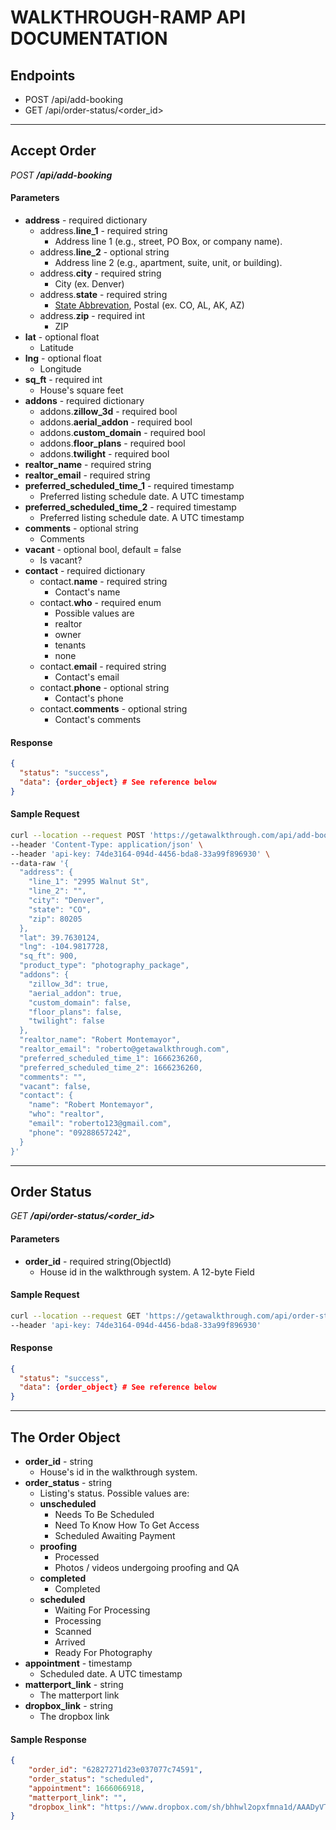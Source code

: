 # WALKTHROUGH-RAMP API DOCUMENTATION

## Endpoints
* POST /api/add-booking
* GET /api/order-status/<order_id>

---
## Accept Order
*POST **/api/add-booking***

#### Parameters
* **address** - required dictionary
  * address.**line_1** - required string
    * Address line 1 (e.g., street, PO Box, or company name).
  * address.**line_2** - optional string
    * Address line 2 (e.g., apartment, suite, unit, or building).
  * address.**city** - required string
    * City (ex. Denver)
  * address.**state** - required string
    * [State Abbrevation](https://www.bls.gov/respondents/mwr/electronic-data-interchange/appendix-d-usps-state-abbreviations-and-fips-codes.htm), Postal (ex. CO, AL, AK, AZ)
  * address.**zip** - required int
    * ZIP
* **lat** - optional float
  * Latitude
* **lng** - optional float
  * Longitude
* **sq_ft** - required int
  * House's square feet
* **addons** - required dictionary
  * addons.**zillow_3d** - required bool
  * addons.**aerial_addon** - required bool
  * addons.**custom_domain** - required bool
  * addons.**floor_plans** - required bool
  * addons.**twilight** - required bool
* **realtor_name** - required string
* **realtor_email** - required string
* **preferred_scheduled_time_1** - required timestamp
  * Preferred listing schedule date. A UTC timestamp
* **preferred_scheduled_time_2** - required timestamp
  * Preferred listing schedule date. A UTC timestamp
* **comments** - optional string
  * Comments
* **vacant** - optional bool, default = false
  * Is vacant?
* **contact** - required dictionary
  * contact.**name** - required string
    * Contact's name
  * contact.**who** - required enum
    * Possible values are
    * realtor
    * owner
    * tenants
    * none
  * contact.**email** - required string
    * Contact's email
  * contact.**phone** - optional string
    * Contact's phone
  * contact.**comments** - optional string
    * Contact's comments

#### Response
```json
{
  "status": "success",
  "data": {order_object} # See reference below
}
```

#### Sample Request
```bash
curl --location --request POST 'https://getawalkthrough.com/api/add-booking' \
--header 'Content-Type: application/json' \
--header 'api-key: 74de3164-094d-4456-bda8-33a99f896930' \
--data-raw '{
  "address": {
    "line_1": "2995 Walnut St",
    "line_2": "",
    "city": "Denver",
    "state": "CO",
    "zip": 80205
  },
  "lat": 39.7630124,
  "lng": -104.9817728,
  "sq_ft": 900,
  "product_type": "photography_package",
  "addons": {
    "zillow_3d": true,
    "aerial_addon": true,
    "custom_domain": false,
    "floor_plans": false,
    "twilight": false
  },
  "realtor_name": "Robert Montemayor",
  "realtor_email": "roberto@getawalkthrough.com",
  "preferred_scheduled_time_1": 1666236260,
  "preferred_scheduled_time_2": 1666236260,
  "comments": "",
  "vacant": false,
  "contact": {
    "name": "Robert Montemayor",
    "who": "realtor",
    "email": "roberto123@gmail.com",
    "phone": "09288657242",
  }
}'

```

---

## Order Status
*GET **/api/order-status/<order_id>***

#### Parameters
* **order_id** - required string(ObjectId)
  * House id in the walkthrough system. A 12-byte Field

#### Sample Request
```bash
curl --location --request GET 'https://getawalkthrough.com/api/order-status/634c6b5dbbcada0fb65187d1' \
--header 'api-key: 74de3164-094d-4456-bda8-33a99f896930'
```

#### Response
```json
{
  "status": "success",
  "data": {order_object} # See reference below
}
```

---

## The Order Object
* **order_id** - string
  * House's id in the walkthrough system.
* **order_status** - string
  * Listing's status. Possible values are:
  * **unscheduled**
    * Needs To Be Scheduled
    * Need To Know How To Get Access
    * Scheduled Awaiting Payment
  * **proofing**
    * Processed
    * Photos / videos undergoing proofing and QA
  * **completed**
    * Completed
  * **scheduled**
    * Waiting For Processing
    * Processing
    * Scanned
    * Arrived
    * Ready For Photography
* **appointment** - timestamp
  * Scheduled date. A UTC timestamp
* **matterport_link** - string
  * The matterport link
* **dropbox_link** - string
  * The dropbox link

#### Sample Response
```json
{
    "order_id": "62827271d23e037077c74591",
    "order_status": "scheduled",
    "appointment": 1666066918,
    "matterport_link": "",
    "dropbox_link": "https://www.dropbox.com/sh/bhhwl2opxfmna1d/AAADyVTtCFBGDc_4lhREQgvca?dl=0",
}
```